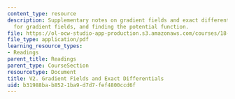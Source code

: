 ```yaml
---
content_type: resource
description: Supplementary notes on gradient fields and exact differentials, criterion
  for gradient fields, and finding the potential function.
file: https://ol-ocw-studio-app-production.s3.amazonaws.com/courses/18-02-multivariable-calculus-fall-2007/b31988bab8521ba9d7d7fef4800ccd6f_grad_fld_n_diff.pdf
file_type: application/pdf
learning_resource_types:
- Readings
parent_title: Readings
parent_type: CourseSection
resourcetype: Document
title: V2. Gradient Fields and Exact Differentials
uid: b31988ba-b852-1ba9-d7d7-fef4800ccd6f
---
```

